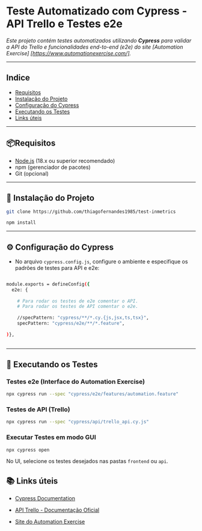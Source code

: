 # Teste Automatizado com Cypress - API Trello e Testes e2e #

*Este projeto contém testes automatizados utilizando **Cypress** para validar a API do Trello e funcionalidades end-to-end (e2e) do site [Automation Exercise] [https://www.automationexercise.com/].*

---
## Indice
- [Requisitos](#-requisitos)
- [Instalação do Projeto](#-instalação-do-projeto)
- [Configuração do Cypress](#️-configuração-do-cypress)
- [Executando os Testes](#-executando-os-testes)
- [Links úteis](#-links-úteis)
---
## 📦Requisitos

- [Node.js](https://nodejs.org/) (18.x ou superior recomendado) 
- npm (gerenciador de pacotes)
- Git (opcional)

---

## 🚀 Instalação do Projeto

```bash
git clone https://github.com/thiagofernandes1985/test-inmetrics

npm install
```

---

## ⚙️ Configuração do Cypress

- No arquivo ``cypress.config.js``, configure o ambiente e especifique os padrões de testes para API e e2e:

```bash

module.exports = defineConfig({
  e2e: {
    
    # Para rodar os testes de e2e comentar o API.
    # Para rodar os testes de API comentar o e2e.
    
    //specPattern: "cypress/**/*.cy.{js,jsx,ts,tsx}",
    specPattern: "cypress/e2e/**/*.feature",
    
)},
    
```

---

## 🧪 Executando os Testes

### Testes e2e (Interface do Automation Exercise)
```bash
npx cypress run --spec "cypress/e2e/features/automation.feature"
```
### Testes de API (Trello)
```bash
npx cypress run --spec "cypress/api/trello_api.cy.js"
```
### Executar Testes em modo GUI
```bash
npx cypress open
```
No UI, selecione os testes desejados nas pastas ``frontend`` ou ``api``.

## 📚 Links úteis

- [Cypress Documentation](https://docs.cypress.io/app/get-started/why-cypress)

- [API Trello - Documentação Oficial](https://trello.com/)

- [Site do Automation Exercise]('https://www.automationexercise.com')

